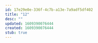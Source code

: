 ```yaml
---
id: 17e29e0e-336f-4c7b-a13e-7a9adf5df402
title: "12"
desc: ""
updated: 1609390076444
created: 1609390076444
stub: true
---
```

